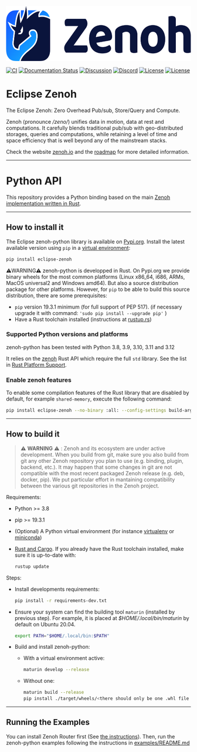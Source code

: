 <img src="https://raw.githubusercontent.com/eclipse-zenoh/zenoh/main/zenoh-dragon.png" height="150">

[![CI](https://github.com/eclipse-zenoh/zenoh-python/workflows/CI/badge.svg)](https://github.com/eclipse-zenoh/zenoh-python/actions?query=workflow%3A%22CI%22)
[![Documentation Status](https://readthedocs.org/projects/zenoh-python/badge/?version=latest)](https://zenoh-python.readthedocs.io/en/latest/?badge=latest)
[![Discussion](https://img.shields.io/badge/discussion-on%20github-blue)](https://github.com/eclipse-zenoh/roadmap/discussions)
[![Discord](https://img.shields.io/badge/chat-on%20discord-blue)](https://discord.gg/2GJ958VuHs)
[![License](https://img.shields.io/badge/License-EPL%202.0-blue)](https://choosealicense.com/licenses/epl-2.0/)
[![License](https://img.shields.io/badge/License-Apache%202.0-blue.svg)](https://opensource.org/licenses/Apache-2.0)

# Eclipse Zenoh

The Eclipse Zenoh: Zero Overhead Pub/sub, Store/Query and Compute.

Zenoh (pronounce _/zeno/_) unifies data in motion, data at rest and computations. It carefully blends traditional pub/sub with geo-distributed storages, queries and computations, while retaining a level of time and space efficiency that is well beyond any of the mainstream stacks.

Check the website [zenoh.io](http://zenoh.io) and the [roadmap](https://github.com/eclipse-zenoh/roadmap) for more detailed information.

-------------------------------

# Python API

This repository provides a Python binding based on the main [Zenoh implementation written in Rust](https://github.com/eclipse-zenoh/zenoh).

-------------------------------

## How to install it

The Eclipse zenoh-python library is available on [Pypi.org](https://pypi.org/project/eclipse-zenoh/).
Install the latest available version using `pip` in a [virtual environment](https://packaging.python.org/en/latest/guides/installing-using-pip-and-virtual-environments/):

```bash
pip install eclipse-zenoh
```

:warning:WARNING:warning: zenoh-python is developped in Rust.
On Pypi.org we provide binary wheels for the most common platforms (Linux x86_64, i686, ARMs, MacOS universal2 and Windows amd64). But also a source distribution package for other platforms.
However, for `pip` to be able to build this source distribution, there are some prerequisites:

- `pip` version 19.3.1 minimum (for full support of PEP 517).
   (if necessary upgrade it with command: `'sudo pip install --upgrade pip'` )
- Have a Rust toolchain installed (instructions at [rustup.rs](https://rustup.rs/))

### Supported Python versions and platforms

zenoh-python has been tested with Python 3.8, 3.9, 3.10, 3.11 and 3.12

It relies on the [zenoh](https://github.com/eclipse-zenoh/zenoh/tree/main/zenoh) Rust API which require the full `std` library. See the list in [Rust Platform Support](https://doc.rust-lang.org/nightly/rustc/platform-support.html).

### Enable zenoh features

To enable some compilation features of the Rust library that are disabled by default, for example `shared-memory`, execute the following command:
```bash
pip install eclipse-zenoh --no-binary :all: --config-settings build-args="--features=zenoh/shared-memory"
```

-------------------------------

## How to build it

> :warning: **WARNING** :warning: : Zenoh and its ecosystem are under active development. When you build from git, make sure you also build from git any other Zenoh repository you plan to use (e.g. binding, plugin, backend, etc.). It may happen that some changes in git are not compatible with the most recent packaged Zenoh release (e.g. deb, docker, pip). We put particular effort in mantaining compatibility between the various git repositories in the Zenoh project.

Requirements:

- Python >= 3.8
- pip >= 19.3.1
- (Optional) A Python virtual environment (for instance [virtualenv](https://docs.python.org/3.10/tutorial/venv.html) or [miniconda](https://docs.conda.io/en/latest/miniconda.html))
- [Rust and Cargo](https://doc.rust-lang.org/cargo/getting-started/installation.html). If you already have the Rust toolchain installed, make sure it is up-to-date with:

   ```bash
   rustup update
   ```

Steps:

- Install developments requirements:

   ```bash
   pip install -r requirements-dev.txt
   ```

- Ensure your system can find the building tool `maturin` (installed by previous step).
  For example, it is placed at _$HOME/.local/bin/maturin_ by default on Ubuntu 20.04.

   ```bash
   export PATH="$HOME/.local/bin:$PATH"
   ```

- Build and install zenoh-python:

  - With a virtual environment active:

     ```bash
     maturin develop --release
     ```

  - Without one:

     ```bash
     maturin build --release
     pip install ./target/wheels/<there should only be one .whl file here>
     ```

-------------------------------

## Running the Examples

You can install Zenoh Router first (See [the instructions](https://github.com/eclipse-zenoh/zenoh/?tab=readme-ov-file#how-to-install-it)).
Then, run the zenoh-python examples following the instructions in [examples/README.md](https://github.com/eclipse-zenoh/zenoh-python/tree/main/examples#readme)
